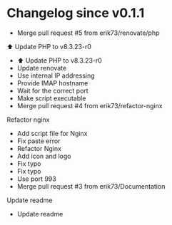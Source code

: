 # Changelog since v0.1.1
- Merge pull request #5 from erik73/renovate/php

⬆️ Update PHP to v8.3.23-r0 
- ⬆️ Update PHP to v8.3.23-r0 
- Update renovate 
- Use internal IP addressing 
- Provide IMAP hostname 
- Wait for the correct port 
- Make script executable 
- Merge pull request #4 from erik73/refactor-nginx

Refactor nginx 
- Add script file for Nginx 
- Fix paste error 
- Refactor Nginx 
- Add icon and logo 
- Fix typo 
- Fix typo 
- Use port 993 
- Merge pull request #3 from erik73/Documentation

Update readme 
- Update readme 

